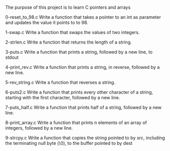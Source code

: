 The purpose of this project is to learn C pointers and arrays

0-reset_to_98.c Write a function that takes a pointer to an int as parameter and updates the value it points to to 98.

1-swap.c Write a function that swaps the values of two integers.

2-strlen.c Write a function that returns the length of a string.

3-puts.c Write a function that prints a string, followed by a new line, to stdout

4-print_rev.c Write a function that prints a string, in reverse, followed by a new line.

5-rev_string.c Write a function that reverses a string.

6-puts2.c Write a function that prints every other character of a string, starting with the first character, followed by a new line.

7-puts_half.c Write a function that prints half of a string, followed by a new line.

8-print_array.c Write a function that prints n elements of an array of integers, followed by a new line.

9-strcpy.c Write a function that copies the string pointed to by src, including the terminating null byte (\0), to the buffer pointed to by dest
